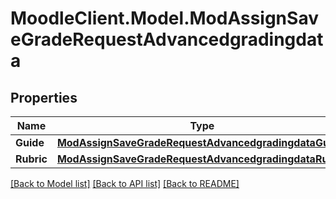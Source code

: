 # MoodleClient.Model.ModAssignSaveGradeRequestAdvancedgradingdata

## Properties

Name | Type | Description | Notes
------------ | ------------- | ------------- | -------------
**Guide** | [**ModAssignSaveGradeRequestAdvancedgradingdataGuide**](ModAssignSaveGradeRequestAdvancedgradingdataGuide.md) |  | [optional] 
**Rubric** | [**ModAssignSaveGradeRequestAdvancedgradingdataRubric**](ModAssignSaveGradeRequestAdvancedgradingdataRubric.md) |  | [optional] 

[[Back to Model list]](../README.md#documentation-for-models) [[Back to API list]](../README.md#documentation-for-api-endpoints) [[Back to README]](../README.md)

